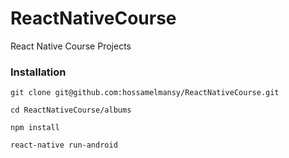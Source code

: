 # ReactNativeCourse
React Native Course Projects


### Installation

```
git clone git@github.com:hossamelmansy/ReactNativeCourse.git

cd ReactNativeCourse/albums

npm install

react-native run-android
```
